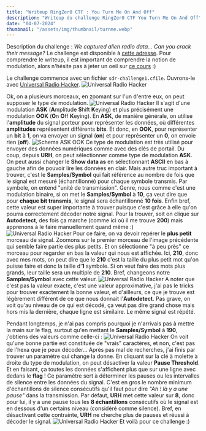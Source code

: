 ```yaml
---
title: "Writeup RingZer0 CTF : You Turn Me On And Off"
description: "Writeup du challenge RingZer0 CTF You Turn Me On And Off"
date: "04-07-2024"
thumbnail: "/assets/img/thumbnail/turnme.webp"
---
```

Description du challenge : *We captured alien radio data... Can you crack their message?*
Le challenge est disponible à [cette adresse](https://ringzer0ctf.com/challenges/332).
Pour comprendre le writeup, il est important de comprendre la notion de modulation, alors n'hésite pas à jeter un oeil sur [ce cours](../Basics/am.html) :) 

Le challenge commence avec un fichier `sdr-challenge1.cfile`. 
Ouvrons-le avec [Universal Radio Hacker](https://github.com/jopohl/urh). 
![Universal Radio Hacker](../../assets/img/pages/writeups/turnme/turnme1.webp)

Ok, on a plusieurs morceaux, en zoomant sur l'un d'entre eux, on peut supposer le type de modulation.
![Universal Radio Hacker](../../assets/img/pages/writeups/turnme/turnme2.webp)
Il s'agit d'une modulation **ASK** (**A**mplitude **S**hift **K**eying) et plus précisément une modulation **OOK** (**O**n **O**ff **K**eying). 
En **ASK**, de manière générale, on utilise l'**amplitude** du signal porteur pour représenter les données, où différentes **amplitudes** représentent différents **bits**. 
Et donc, en **OOK**, pour représenter un **bit** à **1**, on va envoyer un signal (**on**) et pour représenter un **0**, on envoie rien (**off**).
![Schema ASK OOK](../../assets/img/pages/writeups/turnme/turnme3.svg)
Ce type de modulation est très utilisé pour envoyer des données numériques comme avec des clés de portail. 
Du coup, depuis **URH**, on peut sélectionner comme type de modulation **ASK**. On peut aussi changer le **Show data as** en sélectionnant **ASCII** en bas à gauche afin de pouvoir lire les données en clair.
Mais autre truc important à trouver, c'est le **Samples/Symbol** qui fait référence au nombre de fois que le signal est mesuré (échantillonné) pour chaque symbole transmis. Par symbole, on entend "unité de transmission".
Genre, nous comme c'est une modulation binaire, si on met le **Samples/Symbol** à **10**, ça veut dire que pour **chaque bit transmis**, le signal sera échantillonné **10 fois**. 
Enfin bref, cette valeur est super importante à trouver puisque c'est grâce à elle qu'on pourra correctement décoder notre signal. Pour la trouver, soit on clique sur **Autodetect**, des fois ça marche (comme ici où il me trouve **200**) mais apprenons à le faire manuellement quand même :)  
![Universal Radio Hacker](../../assets/img/pages/writeups/turnme/turnme4.webp)
Pour ce faire, on va devoir repérer le **plus petit** morceau de signal. 
Zoomons sur le premier morceau de l'image précédente qui semble faire partie des plus petits. Et on sélectionne "à peu près" ce morceau pour regarder en bas la valeur qui nous est affichée. Ici, **210**, donc avec mes mots, on peut dire que le **210** c'est la taille du plus petit mot qu'on puisse faire et donc la taille d'**1** symbole. Si on veut faire des mots plus grands, leur taille sera un multiple de **210**. 
Bref, changeons notre **Samples/Symbol** avec cette valeur.
![Universal Radio Hacker](../../assets/img/pages/writeups/turnme/turnme5.webp)
A noter que c'est pas la valeur exacte, c'est une valeur approximative, j'ai pas le tricks pour trouver exactement la bonne valeur, et d'ailleurs, ce que je trouve est légèrement différent de ce que nous donnait l'**Autodetect**.
Pas grave, on voit qu'au niveau de ce qui est décodé, ça veut pas dire grand chose mais hors mis la dernière, chaque ligne est similaire. Le même signal est répété.

Pendant longtemps, je n'ai pas compris pourquoi je n'arrivais pas à mettre la main sur le flag, surtout qu'en mettant le **Samples/Symbol** à **190**, j'obtiens des valeurs comme celle-ci : 
![Universal Radio Hacker](../../assets/img/pages/writeups/turnme/turnme6.webp)
On voit qu'une bonne partie est constituée de "vrais" caractères, et non, c'est pas de l'hexa que je peux décoder... 
Après pas mal de recherches, j'ai finis par trouver un paramètre qui change la donne. 
En cliquant sur la clé à molette à droite du type de modulation, on peut désactiver la valeur **Pause Threshold**. Et en faisant, ça toutes les données s'affichent plus que sur une ligne avec dedans le **flag** !
Ce paramètre sert à déterminer les pauses ou les intervalles de silence entre les données du signal. C'est en gros le nombre minimum d'échantillons de silence consécutifs qu'il faut pour dire *"Ah ! là y a une pause"* dans la transmission. 
Par défaut, **URH** met cette valeur sur **8**, donc pour lui, il y a une pause tous les **8 échantillons** consécutifs où le signal est en dessous d'un certains niveau (considéré comme silence).
Bref, en désactivant cette contrainte, **URH** ne cherche plus de pauses et réussi à décoder le signal.
![Universal Radio Hacker](../../assets/img/pages/writeups/turnme/turnme7.webp)
Et voilà pour ce challenge :)